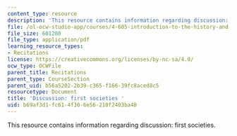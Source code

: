 ```yaml
---
content_type: resource
description: 'This resource contains information regarding discussion: first societies.'
file: /ol-ocw-studio-app/courses/4-605-introduction-to-the-history-and-theory-of-architecture-spring-2012/b69af3d1fc614f306e56210f2403ba40_MIT4_605S12_rec01.pdf
file_size: 601280
file_type: application/pdf
learning_resource_types:
- Recitations
license: https://creativecommons.org/licenses/by-nc-sa/4.0/
ocw_type: OCWFile
parent_title: Recitations
parent_type: CourseSection
parent_uid: b56a5202-2b39-c365-f166-39fc8aced8c5
resourcetype: Document
title: 'Discussion: first societies '
uid: b69af3d1-fc61-4f30-6e56-210f2403ba40
---
```

This resource contains information regarding discussion: first societies.
